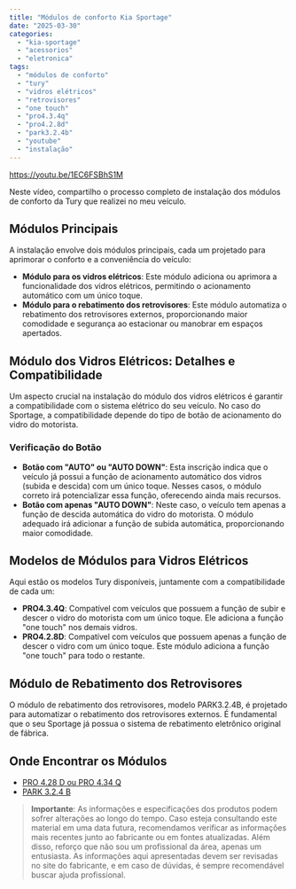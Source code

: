 ```yaml
---
title: "Módulos de conforto Kia Sportage"
date: "2025-03-30"
categories:
  - "kia-sportage"
  - "acessorios"
  - "eletronica"
tags:
  - "módulos de conforto"
  - "tury"
  - "vidros elétricos"
  - "retrovisores"
  - "one touch"
  - "pro4.3.4q"
  - "pro4.2.8d"
  - "park3.2.4b"
  - "youtube"
  - "instalação"
---
```


https://youtu.be/1EC6FSBhS1M

Neste vídeo, compartilho o processo completo de instalação dos módulos de conforto da Tury que realizei no meu veículo.

## Módulos Principais

A instalação envolve dois módulos principais, cada um projetado para aprimorar o conforto e a conveniência do veículo:

- **Módulo para os vidros elétricos**: Este módulo adiciona ou aprimora a funcionalidade dos vidros elétricos, permitindo o acionamento automático com um único toque.
- **Módulo para o rebatimento dos retrovisores**: Este módulo automatiza o rebatimento dos retrovisores externos, proporcionando maior comodidade e segurança ao estacionar ou manobrar em espaços apertados.

## Módulo dos Vidros Elétricos: Detalhes e Compatibilidade

Um aspecto crucial na instalação do módulo dos vidros elétricos é garantir a compatibilidade com o sistema elétrico do seu veículo. No caso do Sportage, a compatibilidade depende do tipo de botão de acionamento do vidro do motorista.

### Verificação do Botão

- **Botão com "AUTO" ou "AUTO DOWN"**: Esta inscrição indica que o veículo já possui a função de acionamento automático dos vidros (subida e descida) com um único toque. Nesses casos, o módulo correto irá potencializar essa função, oferecendo ainda mais recursos.
- **Botão com apenas "AUTO DOWN"**: Neste caso, o veículo tem apenas a função de descida automática do vidro do motorista. O módulo adequado irá adicionar a função de subida automática, proporcionando maior comodidade.

## Modelos de Módulos para Vidros Elétricos

Aqui estão os modelos Tury disponíveis, juntamente com a compatibilidade de cada um:

- **PRO4.3.4Q**: Compatível com veículos que possuem a função de subir e descer o vidro do motorista com um único toque. Ele adiciona a função "one touch" nos demais vidros.
- **PRO4.2.8D**: Compatível com veículos que possuem apenas a função de descer o vidro com um único toque. Este módulo adiciona a função "one touch" para todo o restante.

## Módulo de Rebatimento dos Retrovisores

O módulo de rebatimento dos retrovisores, modelo PARK3.2.4B, é projetado para automatizar o rebatimento dos retrovisores externos. É fundamental que o seu Sportage já possua o sistema de rebatimento eletrônico original de fábrica.

## Onde Encontrar os Módulos

- [PRO 4.28 D ou PRO 4.34 Q](https://mercadolivre.com/sec/2eSm9A5)
- [PARK 3.2.4 B](https://mercadolivre.com/sec/1z1eAxz)

> **Importante**: As informações e especificações dos produtos podem sofrer alterações ao longo do tempo. Caso esteja consultando este material em uma data futura, recomendamos verificar as informações mais recentes junto ao fabricante ou em fontes atualizadas. Além disso, reforço que não sou um profissional da área, apenas um entusiasta. As informações aqui apresentadas devem ser revisadas no site do fabricante, e em caso de dúvidas, é sempre recomendável buscar ajuda profissional.
